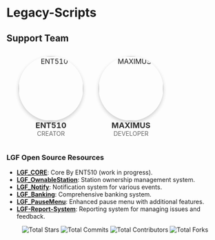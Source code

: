# Legacy-Scripts

## Support Team

<table style="width:100%; text-align:center; border-collapse:separate; border-spacing:20px 10px;">
  <tr>
    <td style="text-align:center;">
      <a href="https://github.com/ENT510">
        <img src="https://github.com/Legacy-Framework/.github/assets/145626625/e26664e2-6ccc-4767-b901-ade7b4929b39" alt="ENT510" width="150" style="border-radius:50%; box-shadow: 0 4px 8px rgba(0, 0, 0, 0.2);"/>
      </a>
      <br>
      <strong style="font-size: 18px; color: #333;">ENT510</strong><br>
      <span style="font-size: 14px; color: #666;">CREATOR</span>
    </td>
    <td style="text-align:center;">
      <a href="https://github.com/Maximus7474">
        <img src="https://github.com/Legacy-Framework/.github/assets/145626625/4cf11f8b-3fbc-42e8-a3df-92ef09477409" alt="MAXIMUS" width="150" style="border-radius:50%; box-shadow: 0 4px 8px rgba(0, 0, 0, 0.2);"/>
      </a>
      <br>
      <strong style="font-size: 18px; color: #333;">MAXIMUS</strong><br>
      <span style="font-size: 14px; color: #666;">DEVELOPER</span>
    </td>
</table>

### LGF Open Source Resources
- [**LGF_CORE**](https://github.com/ENT510/LGF_CORE): Core By ENT510 (work in progress).
- [**LGF_OwnableStation**](https://github.com/ENT510/LGF_OwnableStation): Station ownership management system.
- [**LGF_Notify**](https://github.com/ENT510/LGF_Notify): Notification system for various events.
- [**LGF_Banking**](https://github.com/ENT510/LGF_Banking): Comprehensive banking system.
- [**LGF_PauseMenu**](https://github.com/ENT510/LGF_PauseMenu): Enhanced pause menu with additional features.
- [**LGF-Report-System**](https://github.com/ENT510/LGF-Report-System): Reporting system for managing issues and feedback.

<!-- STATS_START -->
<p align="center">
    <img alt="Total Stars" src="https://img.shields.io/badge/Total_Stars-14★-gold" />
    <img alt="Total Commits" src="https://img.shields.io/badge/Total_Commits-446⇑-darkblue" />
    <img alt="Total Contributors" src="https://img.shields.io/badge/Total_Contributors-2ጰ-blue" />
    <img alt="Total Forks" src="https://img.shields.io/badge/Total_Forks-9↰↱-orange" />
</p>
<!-- STATS_END -->
    
    
    
    
    
    
    
    